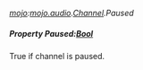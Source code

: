 _[mojo](../../modules/mojo/mojo-module.md):[mojo.audio](../../modules/mojo/mojo-audio.md).[Channel](../../modules/mojo/mojo-audio-channel.md).Paused_
##### Property Paused:[Bool](../../modules/wonkey/wonkey-types-bool.md)
True if channel is paused.
